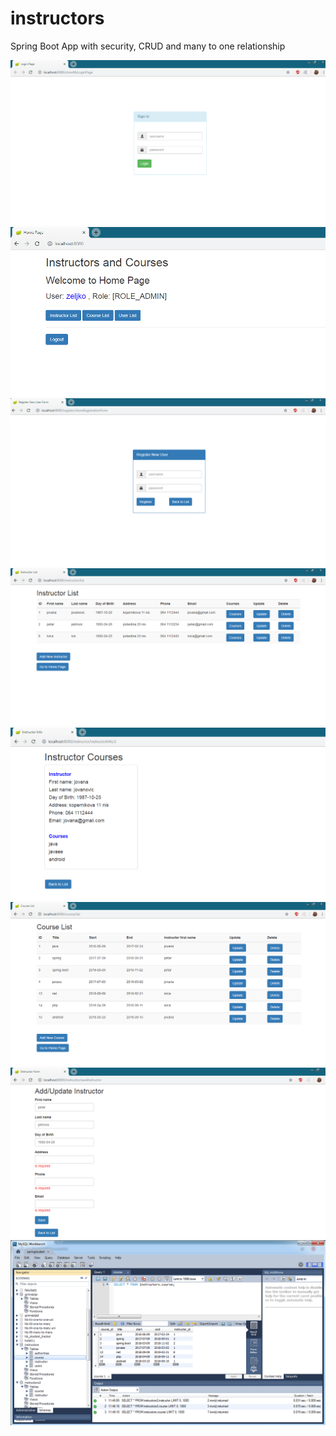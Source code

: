 # instructors
Spring Boot App with security, CRUD and many to one relationship

![](images/login.png)
![](images/home.png)
![](images/registration.png)
![](images/instructor_list.png)
![](images/instructor_info.png)
![](images/course_list.png)
![](images/add_course.png)
![](images/workbench.png)
